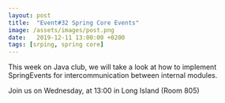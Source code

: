 ```yaml
---
layout: post
title:  "Event#32 Spring Core Events"
image: /assets/images/post.png
date:   2019-12-11 13:00:00 +0200
tags: [srping, spring core]
---
```


This week on Java club, we will take a look at how to implement SpringEvents for intercommunication between internal modules.

Join us on Wednesday, at 13:00 in Long Island (Room 805)

